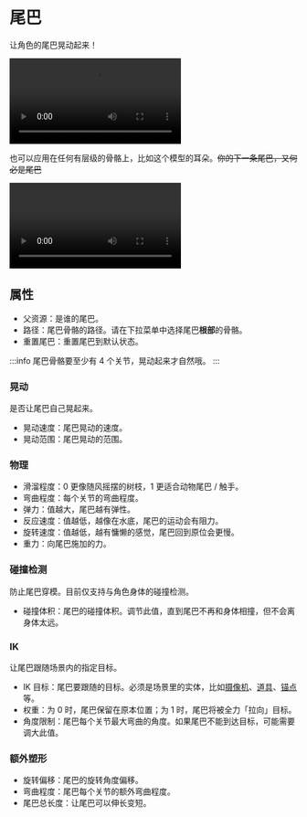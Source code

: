 # 尾巴

让角色的尾巴晃动起来！

<div className="video-box"><video controls src="/zh/doc-img/zh-tail-1.mp4" /></div>

也可以应用在任何有层级的骨骼上，比如这个模型的耳朵。~~你的下一条尾巴，又何必是尾巴~~

<div className="video-box"><video controls src="/zh/doc-img/zh-tail-2.mp4" /></div>

## 属性

* 父资源：是谁的尾巴。
* 路径：尾巴骨骼的路径。请在下拉菜单中选择尾巴**根部**的骨骼。
* 重置尾巴：重置尾巴到默认状态。

:::info
尾巴骨骼要至少有 4 个关节，晃动起来才自然哦。
:::

### 晃动

是否让尾巴自己晃起来。

* 晃动速度：尾巴晃动的速度。
* 晃动范围：尾巴晃动的范围。

### 物理

* 滑溜程度：0 更像随风摇摆的树枝，1 更适合动物尾巴 / 触手。
* 弯曲程度：每个关节的弯曲程度。
* 弹力：值越大，尾巴越有弹性。
* 反应速度：值越低，越像在水底，尾巴的运动会有阻力。
* 旋转速度：值越低，越有慵懒的感觉，尾巴回到原位会更慢。
* 重力：向尾巴施加的力。

### 碰撞检测

防止尾巴穿模。目前仅支持与角色身体的碰撞检测。

* 碰撞体积：尾巴的碰撞体积。调节此值，直到尾巴不再和身体相撞，但不会离身体太远。

### IK

让尾巴跟随场景内的指定目标。

* IK 目标：尾巴要跟随的目标。必须是场景里的实体，比如[摄像机](camera.md)、[道具](prop.md)、[锚点](anchor.md)等。
* 权重：为 0 时，尾巴保留在原本位置；为 1 时，尾巴将被全力「拉向」目标。
* 角度限制：尾巴每个关节最大弯曲的角度。如果尾巴不能到达目标，可能需要调大此值。

### 额外塑形

* 旋转偏移：尾巴的旋转角度偏移。
* 弯曲程度：尾巴每个关节的额外弯曲程度。
* 尾巴总长度：让尾巴可以伸长变短。
